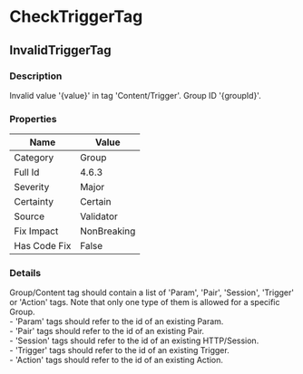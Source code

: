 ﻿---  
uid: Validator_4_6_3  
---

# CheckTriggerTag

## InvalidTriggerTag

### Description

Invalid value '{value}' in tag 'Content\/Trigger'. Group ID '{groupId}'.

### Properties

| Name         | Value       |
| ------------ | ----------- |
| Category     | Group       |
| Full Id      | 4.6.3       |
| Severity     | Major       |
| Certainty    | Certain     |
| Source       | Validator   |
| Fix Impact   | NonBreaking |
| Has Code Fix | False       |

### Details

Group\/Content tag should contain a list of 'Param', 'Pair', 'Session', 'Trigger' or 'Action' tags. Note that only one type of them is allowed for a specific Group.  
 \- 'Param' tags should refer to the id of an existing Param.  
 \- 'Pair' tags should refer to the id of an existing Pair.  
 \- 'Session' tags should refer to the id of an existing HTTP\/Session.  
 \- 'Trigger' tags should refer to the id of an existing Trigger.  
 \- 'Action' tags should refer to the id of an existing Action.
